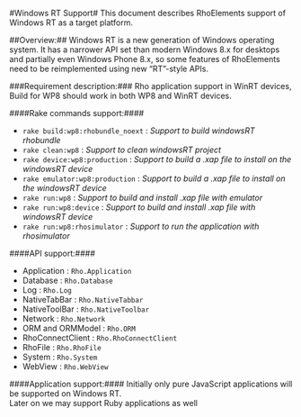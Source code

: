 
#Windows RT Support#
This document describes RhoElements support of Windows RT as a target platform.  

##Overview:##
Windows RT is a new generation of Windows operating system. It has a narrower API set than modern Windows 8.x for desktops and partially even Windows Phone 8.x, so some features of RhoElements need to be reimplemented using new “RT”-style APIs.

###Requirement description:###
Rho application support in WinRT devices, Build for WP8 should work in both WP8 and WinRT devices.  

####Rake commands support:####
- `rake build:wp8:rhobundle_noext` : *Support to build windowsRT rhobundle*
- `rake clean:wp8` : *Support to clean windowsRT project*
- `rake device:wp8:production` : *Support to build a .xap file to install on the windowsRT device*
- `rake emulator:wp8:production` : *Support to build a .xap file to install on the windowsRT device*
- `rake run:wp8` : *Support to build and install .xap file with emulator*
- `rake run:wp8:device` : *Support to build and install .xap file with windowsRT device*
- `rake run:wp8:rhosimulator` : *Support to run the application with rhosimulator*

####API support:####
- Application : `Rho.Application`
- Database : `Rho.Database`
- Log : `Rho.Log`
- NativeTabBar : `Rho.NativeTabbar`
- NativeToolBar : `Rho.NativeToolbar`
- Network : `Rho.Network`
- ORM and ORMModel : `Rho.ORM`
- RhoConnectClient : `Rho.RhoConnectClient`
- RhoFile : `Rho.RhoFile`
- System : `Rho.System`
- WebView  : `Rho.WebView`

####Application support:####
Initially only pure JavaScript applications will be supported on Windows RT.  
Later on we may support Ruby applications as well